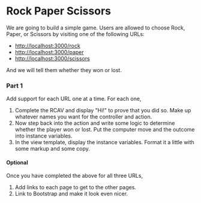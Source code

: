 # Rock Paper Scissors

We are going to build a simple game. Users are allowed to choose Rock, Paper, or Scissors by visiting one of the following URLs:

 - [http://localhost:3000/rock](http://localhost:3000/rock)
 - [http://localhost:3000/paper](http://localhost:3000/paper)
 - [http://localhost:3000/scissors](http://localhost:3000/scissors)

And we will tell them whether they won or lost.

### Part 1

Add support for each URL one at a time. For each one,

 1. Complete the RCAV and display "Hi!" to prove that you did so. Make up whatever names you want for the controller and action.
 1. Now step back into the action and write some logic to determine whether the player won or lost. Put the computer move and the outcome into instance variables.
 1. In the view template, display the instance variables. Format it a little with some markup and some copy.

#### Optional

Once you have completed the above for all three URLs,

 1. Add links to each page to get to the other pages.
 1. Link to Bootstrap and make it look even nicer.



